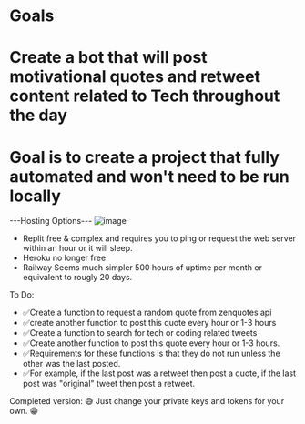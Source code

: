 # Goals
# Create a bot that will post motivational quotes and retweet content related to Tech throughout the day
# Goal is to create a project that fully automated and won't need to be run locally


---Hosting Options---
![image](https://github.com/Dre00dev/twitter-bot/assets/109707956/6b2d7a26-ba3f-4b11-870a-cc141985af89)

 - Replit free & complex and requires you to ping or request the web server within an hour or it will sleep. 
 - Heroku no longer free
 - Railway Seems much simpler 500 hours of uptime per month or equivalent to rougly 20 days.  

 To Do:
 - ✅Create a function to request a random quote from zenquotes api
 - ✅create another function to post this quote every hour or 1-3 hours 
 - ✅Create a function to search for tech or coding related tweets 
 - ✅Create another function to post this quote every hour or 1-3 hours.  
 - ✅Requirements for these functions is that they do not run unless the other was the last posted.  
 - ✅For example, if the last post was a retweet then post a quote, if the last post was "original" tweet then post a retweet.

 Completed version: 😅
 Just change your private keys and tokens for your own.  😁
